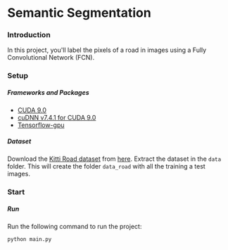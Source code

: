 # Semantic Segmentation
### Introduction
In this project, you'll label the pixels of a road in images using a Fully Convolutional Network (FCN).

### Setup
##### Frameworks and Packages
 - [CUDA 9.0](https://developer.nvidia.com/cuda-90-download-archive?target_os=Windows&target_arch=x86_64)
 - [cuDNN v7.4.1 for CUDA 9.0](https://developer.nvidia.com/compute/machine-learning/cudnn/secure/v7.4.1.5/prod/9.0_20181108/cudnn-9.0-windows10-x64-v7.4.1.5.zip)
 - [Tensorflow-gpu](https://www.tensorflow.org/)

##### Dataset
Download the [Kitti Road dataset](http://www.cvlibs.net/datasets/kitti/eval_road.php) from [here](http://www.cvlibs.net/download.php?file=data_road.zip).  Extract the dataset in the `data` folder.  This will create the folder `data_road` with all the training a test images.

### Start
##### Run
Run the following command to run the project:
```
python main.py
```
